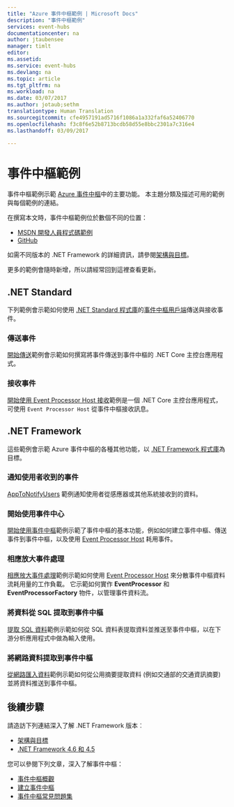 ```yaml
---
title: "Azure 事件中樞範例 | Microsoft Docs"
description: "事件中樞範例"
services: event-hubs
documentationcenter: na
author: jtaubensee
manager: timlt
editor: 
ms.assetid: 
ms.service: event-hubs
ms.devlang: na
ms.topic: article
ms.tgt_pltfrm: na
ms.workload: na
ms.date: 03/07/2017
ms.author: jotaub;sethm
translationtype: Human Translation
ms.sourcegitcommit: cfe4957191ad5716f1086a1a332faf6a52406770
ms.openlocfilehash: f3c8f6e52b8713bcdb58d55e8bbc2301a7c316e4
ms.lasthandoff: 03/09/2017

---
```


# <a name="event-hubs-samples"></a>事件中樞範例 

事件中樞範例示範 [Azure 事件中樞](/azure/event-hubs/)中的主要功能。 本主題分類及描述可用的範例與每個範例的連結。

在撰寫本文時，事件中樞範例位於數個不同的位置：

- [MSDN 開發人員程式碼範例](https://code.msdn.microsoft.com/site/search?query=event%20hubs&f%5B0%5D.Value=event%20hubs&f%5B0%5D.Type=SearchText&ac=5)
- [GitHub](https://github.com/Azure/azure-event-hubs-dotnet/tree/master/samples)

如需不同版本的 .NET Framework 的詳細資訊，請參閱[架構與目標](/dotnet/articles/standard/frameworks)。

更多的範例會隨時新增，所以請經常回到這裡查看更新。

## <a name="net-standard"></a>.NET Standard

下列範例會示範如何使用 [.NET Standard 程式庫](/dotnet/articles/standard/library)的[事件中樞用戶端](https://github.com/Azure/azure-event-hubs-dotnet/blob/master/readme.md)傳送與接收事件。

### <a name="send-events"></a>傳送事件 

[開始傳送](https://github.com/Azure/azure-event-hubs/tree/master/samples/SampleSender)範例會示範如何撰寫將事件傳送到事件中樞的 .NET Core 主控台應用程式。

### <a name="receive-events"></a>接收事件 

[開始使用 Event Processor Host 接收](https://github.com/Azure/azure-event-hubs/tree/master/samples/SampleEphReceiver)範例是一個 .NET Core 主控台應用程式，可使用 `Event Processor Host` 從事件中樞接收訊息。

## <a name="net-framework"></a>.NET Framework    

這些範例會示範 Azure 事件中樞的各種其他功能，以 [.NET Framework 程式庫](https://msdn.microsoft.com/library/w0x726c2.aspx)為目標。
 
### <a name="notify-users-of-events-received"></a>通知使用者收到的事件

[AppToNotifyUsers](https://github.com/Azure-Samples/event-hubs-dotnet-user-notifications) 範例通知使用者從感應器或其他系統接收到的資料。

### <a name="get-started-with-event-hubs"></a>開始使用事件中心 

[開始使用事件中樞](https://code.msdn.microsoft.com/Service-Bus-Event-Hub-286fd097)範例示範了事件中樞的基本功能，例如如何建立事件中樞、傳送事件到事件中樞，以及使用 [Event Processor Host](https://www.nuget.org/packages/Microsoft.Azure.ServiceBus.EventProcessorHost/) 耗用事件。

### <a name="scale-out-event-processing"></a>相應放大事件處理 

[相應放大事件處理](https://code.msdn.microsoft.com/Service-Bus-Event-Hub-45f43fc3)範例示範如何使用 [Event Processor Host](https://www.nuget.org/packages/Microsoft.Azure.ServiceBus.EventProcessorHost/) 來分散事件中樞資料流耗用量的工作負載。 它示範如何實作 **EventProcessor** 和 **EventProcessorFactory** 物件，以管理事件資料流。 

###  <a name="pull-data-from-sql-into-an-event-hub"></a>將資料從 SQL 提取到事件中樞

[提取 SQL 資料](https://github.com/Azure-Samples/event-hubs-dotnet-import-from-sql)範例示範如何從 SQL 資料表提取資料並推送至事件中樞，以在下游分析應用程式中做為輸入使用。

### <a name="pull-web-data-into-an-event-hub"></a>將網路資料提取到事件中樞 

[從網路匯入資料](https://github.com/Azure-Samples/event-hubs-dotnet-importfromweb)範例示範如何從公用摘要提取資料 (例如交通部的交通資訊摘要) 並將資料推送到事件中樞。

## <a name="next-steps"></a>後續步驟

請造訪下列連結深入了解 .NET Framework 版本︰

- [架構與目標](/dotnet/articles/standard/frameworks)
- [.NET Framework 4.6 和 4.5](https://msdn.microsoft.com/library/w0x726c2.aspx)

您可以參閱下列文章，深入了解事件中樞：

- [事件中樞概觀](event-hubs-what-is-event-hubs.md)
- [建立事件中樞](event-hubs-create.md)
- [事件中樞常見問題集](event-hubs-faq.md)
